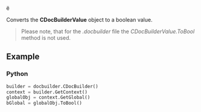 ё

Converts the **CDocBuilderValue** object to a boolean value.

> Please note, that for the *.docbuilder* file the *CDocBuilderValue.ToBool* method is not used.

## Example

### Python

``` py
builder = docbuilder.CDocBuilder()
context = builder.GetContext()
globalObj = context.GetGlobal()
bGlobal = globalObj.ToBool()
```
